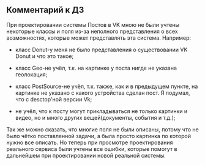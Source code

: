 ## Комментарий к ДЗ

При проектировании системы Постов в VK мною не были учтены некоторые классы и поля из-за неполного представления о всех возможностях, которые может представлять эта система.
Например:

* класс Donut-у меня не было представления о существовании VK Donut и что это такое;
  
* класс Geo-не учёл, т.к. на картинке у поста нигде не указана геолокация;
  
* класс PostSource-не учёл, т.к. также, как и в предыдущем пункте, на картинке не указано с какого устройства сделан пост. Я подумал, что с desctop'ной версии Vk;
  
* не учёл, что к посту могут прикладываться не только картинки и видео, но и много других вещей(документы, события и т.д.);

Так же можно сказать, что многие поля не были описаны, потому что не было чётко поставленной задачи, а была просто картинка по которой нужно все описать. Но теперь при просмотре проектирования реального сервиса были учтены все ошибки, которые помогут в дальнейшем при проектировании новой реальной системы.
